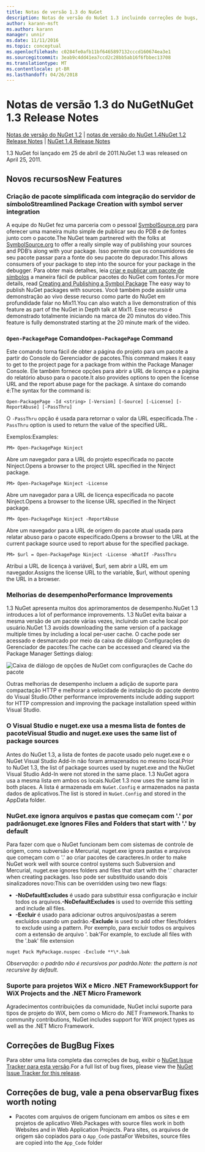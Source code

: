 ```yaml
---
title: Notas de versão 1.3 do NuGet
description: Notas de versão do NuGet 1.3 incluindo correções de bugs, problemas conhecidos, recursos adicionados e DCRs.
author: karann-msft
ms.author: karann
manager: unnir
ms.date: 11/11/2016
ms.topic: conceptual
ms.openlocfilehash: c0284fe0afb11bf6465897132cccd160674ea3e1
ms.sourcegitcommit: 3eab9c4dd41ea7ccd2c28bb5ab16f6fbbec13708
ms.translationtype: MT
ms.contentlocale: pt-BR
ms.lasthandoff: 04/26/2018
---
```

# <a name="nuget-13-release-notes"></a><span data-ttu-id="beb40-103">Notas de versão 1.3 do NuGet</span><span class="sxs-lookup"><span data-stu-id="beb40-103">NuGet 1.3 Release Notes</span></span>

<span data-ttu-id="beb40-104">[Notas de versão do NuGet 1.2](../release-notes/nuget-1.2.md) | [notas de versão do NuGet 1.4](../release-notes/nuget-1.4.md)</span><span class="sxs-lookup"><span data-stu-id="beb40-104">[NuGet 1.2 Release Notes](../release-notes/nuget-1.2.md) | [NuGet 1.4 Release Notes](../release-notes/nuget-1.4.md)</span></span>

<span data-ttu-id="beb40-105">1.3 NuGet foi lançado em 25 de abril de 2011.</span><span class="sxs-lookup"><span data-stu-id="beb40-105">NuGet 1.3 was released on April 25, 2011.</span></span>

## <a name="new-features"></a><span data-ttu-id="beb40-106">Novos recursos</span><span class="sxs-lookup"><span data-stu-id="beb40-106">New Features</span></span>

### <a name="streamlined-package-creation-with-symbol-server-integration"></a><span data-ttu-id="beb40-107">Criação de pacote simplificada com integração do servidor de símbolo</span><span class="sxs-lookup"><span data-stu-id="beb40-107">Streamlined Package Creation with symbol server integration</span></span>

<span data-ttu-id="beb40-108">A equipe do NuGet fez uma parceria com o pessoal [SymbolSource.org](http://www.symbolsource.org/) para oferecer uma maneira muito simple de publicar seu do PDB e de fontes junto com o pacote.</span><span class="sxs-lookup"><span data-stu-id="beb40-108">The NuGet team partnered with the folks at [SymbolSource.org](http://www.symbolsource.org/) to offer a really simple way of publishing your sources and PDB’s along with your package.</span></span> <span data-ttu-id="beb40-109">Isso permite que os consumidores de seu pacote passar para a fonte do seu pacote do depurador.</span><span class="sxs-lookup"><span data-stu-id="beb40-109">This allows consumers of your package to step into the source for your package in the debugger.</span></span> <span data-ttu-id="beb40-110">Para obter mais detalhes, leia [criar e publicar um pacote de símbolos](../create-packages/symbol-packages.md) a maneira fácil de publicar pacotes do NuGet com fontes.</span><span class="sxs-lookup"><span data-stu-id="beb40-110">For more details, read [Creating and Publishing a Symbol Package](../create-packages/symbol-packages.md) The easy way to publish NuGet packages with sources.</span></span> <span data-ttu-id="beb40-111">Você também pode assistir uma demonstração ao vivo desse recurso como parte do NuGet em profundidade falar no Mix11.</span><span class="sxs-lookup"><span data-stu-id="beb40-111">You can also watch a live demonstration of this feature as part of the NuGet in Depth talk at Mix11.</span></span> <span data-ttu-id="beb40-112">Esse recurso é demonstrado totalmente iniciando na marca de 20 minutos do vídeo.</span><span class="sxs-lookup"><span data-stu-id="beb40-112">This feature is fully demonstrated starting at the 20 minute mark of the video.</span></span>

### <a name="open-packagepage-command"></a><span data-ttu-id="beb40-113">`Open-PackagePage` Comando</span><span class="sxs-lookup"><span data-stu-id="beb40-113">`Open-PackagePage` Command</span></span>

<span data-ttu-id="beb40-114">Este comando torna fácil de obter a página do projeto para um pacote a partir do Console do Gerenciador de pacotes.</span><span class="sxs-lookup"><span data-stu-id="beb40-114">This command makes it easy to get to the project page for a package from within the Package Manager Console.</span></span> <span data-ttu-id="beb40-115">Ele também fornece opções para abrir a URL de licença e a página do relatório abuso para o pacote.</span><span class="sxs-lookup"><span data-stu-id="beb40-115">It also provides options to open the license URL and the report abuse page for the package.</span></span>
<span data-ttu-id="beb40-116">A sintaxe do comando é:</span><span class="sxs-lookup"><span data-stu-id="beb40-116">The syntax for the command is:</span></span>

    Open-PackagePage -Id <string> [-Version] [-Source] [-License] [-ReportAbuse] [-PassThru]

<span data-ttu-id="beb40-117">O `-PassThru` opção é usada para retornar o valor da URL especificada.</span><span class="sxs-lookup"><span data-stu-id="beb40-117">The `-PassThru` option is used to return the value of the specified URL.</span></span>

<span data-ttu-id="beb40-118">Exemplos:</span><span class="sxs-lookup"><span data-stu-id="beb40-118">Examples:</span></span>

    PM> Open-PackagePage Ninject

<span data-ttu-id="beb40-119">Abre um navegador para a URL do projeto especificada no pacote Ninject.</span><span class="sxs-lookup"><span data-stu-id="beb40-119">Opens a browser to the project URL specified in the Ninject package.</span></span>

    PM> Open-PackagePage Ninject -License

<span data-ttu-id="beb40-120">Abre um navegador para a URL de licença especificada no pacote Ninject.</span><span class="sxs-lookup"><span data-stu-id="beb40-120">Opens a browser to the license URL specified in the Ninject package.</span></span>

    PM> Open-PackagePage Ninject -ReportAbuse

<span data-ttu-id="beb40-121">Abre um navegador para a URL de origem do pacote atual usada para relatar abuso para o pacote especificado.</span><span class="sxs-lookup"><span data-stu-id="beb40-121">Opens a browser to the URL at the current package source used to report abuse for the specified package.</span></span>

    PM> $url = Open-PackagePage Ninject -License -WhatIf -PassThru

<span data-ttu-id="beb40-122">Atribui a URL de licença à variável, $url, sem abrir a URL em um navegador.</span><span class="sxs-lookup"><span data-stu-id="beb40-122">Assigns the license URL to the variable, $url, without opening the URL in a browser.</span></span>

### <a name="performance-improvements"></a><span data-ttu-id="beb40-123">Melhorias de desempenho</span><span class="sxs-lookup"><span data-stu-id="beb40-123">Performance Improvements</span></span>

<span data-ttu-id="beb40-124">1.3 NuGet apresenta muitos dos aprimoramentos de desempenho.</span><span class="sxs-lookup"><span data-stu-id="beb40-124">NuGet 1.3 introduces a lot of performance improvements.</span></span> <span data-ttu-id="beb40-125">1.3 NuGet evita baixar a mesma versão de um pacote várias vezes, incluindo um cache local por usuário.</span><span class="sxs-lookup"><span data-stu-id="beb40-125">NuGet 1.3 avoids downloading the same version of a package multiple times by including a local per-user cache.</span></span> <span data-ttu-id="beb40-126">O cache pode ser acessado e desmarcado por meio da caixa de diálogo Configurações do Gerenciador de pacotes:</span><span class="sxs-lookup"><span data-stu-id="beb40-126">The cache can be accessed and cleared via the Package Manager Settings dialog:</span></span>

![Caixa de diálogo de opções de NuGet com configurações de Cache do pacote](./media/nuget-options.png)

<span data-ttu-id="beb40-128">Outras melhorias de desempenho incluem a adição de suporte para compactação HTTP e melhorar a velocidade de instalação do pacote dentro do Visual Studio.</span><span class="sxs-lookup"><span data-stu-id="beb40-128">Other performance improvements include adding support for HTTP compression and improving the package installation speed within Visual Studio.</span></span>

### <a name="visual-studio-and-nugetexe-uses-the-same-list-of-package-sources"></a><span data-ttu-id="beb40-129">O Visual Studio e nuget.exe usa a mesma lista de fontes de pacote</span><span class="sxs-lookup"><span data-stu-id="beb40-129">Visual Studio and nuget.exe uses the same list of package sources</span></span>

<span data-ttu-id="beb40-130">Antes do NuGet 1.3, a lista de fontes de pacote usado pelo nuget.exe e o NuGet Visual Studio Add-In não foram armazenados no mesmo local.</span><span class="sxs-lookup"><span data-stu-id="beb40-130">Prior to NuGet 1.3, the list of package sources used by nuget.exe and the NuGet Visual Studio Add-In were not stored in the same place.</span></span> <span data-ttu-id="beb40-131">1.3 NuGet agora usa a mesma lista em ambos os locais.</span><span class="sxs-lookup"><span data-stu-id="beb40-131">NuGet 1.3 now uses the same list in both places.</span></span> <span data-ttu-id="beb40-132">A lista é armazenada em `NuGet.Config` e armazenados na pasta dados de aplicativos.</span><span class="sxs-lookup"><span data-stu-id="beb40-132">The list is stored in `NuGet.Config` and stored in the AppData folder.</span></span>

### <a name="nugetexe-ignores-files-and-folders-that-start-with--by-default"></a><span data-ttu-id="beb40-133">NuGet.exe ignora arquivos e pastas que começam com '.' por padrão</span><span class="sxs-lookup"><span data-stu-id="beb40-133">nuget.exe Ignores Files and Folders that start with '.' by default</span></span>

<span data-ttu-id="beb40-134">Para fazer com que o NuGet funcionam bem com sistemas de controle de origem, como subversão e Mercurial, nuget.exe ignora pastas e arquivos que começam com o '.' ao criar pacotes de caracteres.</span><span class="sxs-lookup"><span data-stu-id="beb40-134">In order to make NuGet work well with source control systems such Subversion and Mercurial, nuget.exe ignores folders and files that start with the '.' character when creating packages.</span></span> <span data-ttu-id="beb40-135">Isso pode ser substituído usando dois sinalizadores novo:</span><span class="sxs-lookup"><span data-stu-id="beb40-135">This can be overridden using two new flags:</span></span>

* <span data-ttu-id="beb40-136">__-NoDefaultExcludes__ é usado para substituir essa configuração e incluir todos os arquivos.</span><span class="sxs-lookup"><span data-stu-id="beb40-136">__-NoDefaultExcludes__ is used to override this setting and include all files.</span></span>
* <span data-ttu-id="beb40-137">__-Excluir__ é usado para adicionar outros arquivos/pastas a serem excluídos usando um padrão.</span><span class="sxs-lookup"><span data-stu-id="beb40-137">__-Exclude__ is used to add other files/folders to exclude using a pattern.</span></span> <span data-ttu-id="beb40-138">Por exemplo, para excluir todos os arquivos com a extensão de arquivo '. bak'</span><span class="sxs-lookup"><span data-stu-id="beb40-138">For example, to exclude all files with the '.bak' file extension</span></span>

```
nuget Pack MyPackage.nuspec -Exclude **\*.bak
```  

<span data-ttu-id="beb40-139">_Observação: o padrão não é recursivos por padrão._</span><span class="sxs-lookup"><span data-stu-id="beb40-139">_Note: the pattern is not recursive by default._</span></span>

### <a name="support-for-wix-projects-and-the-net-micro-framework"></a><span data-ttu-id="beb40-140">Suporte para projetos WiX e Micro .NET Framework</span><span class="sxs-lookup"><span data-stu-id="beb40-140">Support for WiX Projects and the .NET Micro Framework</span></span>

<span data-ttu-id="beb40-141">Agradecimentos contribuições da comunidade, NuGet inclui suporte para tipos de projeto do WiX, bem como o Micro do .NET Framework.</span><span class="sxs-lookup"><span data-stu-id="beb40-141">Thanks to community contributions, NuGet includes support for WiX project types as well as the .NET Micro Framework.</span></span>

## <a name="bug-fixes"></a><span data-ttu-id="beb40-142">Correções de Bug</span><span class="sxs-lookup"><span data-stu-id="beb40-142">Bug Fixes</span></span>

<span data-ttu-id="beb40-143">Para obter uma lista completa das correções de bug, exibir o [NuGet Issue Tracker para esta versão](http://nuget.codeplex.com/workitem/list/advanced?keyword=&status=All&type=All&priority=All&release=NuGet%201.3&assignedTo=All&component=All&sortField=LastUpdatedDate&sortDirection=Descending&page=0).</span><span class="sxs-lookup"><span data-stu-id="beb40-143">For a full list of bug fixes, please view the [NuGet Issue Tracker for this release](http://nuget.codeplex.com/workitem/list/advanced?keyword=&status=All&type=All&priority=All&release=NuGet%201.3&assignedTo=All&component=All&sortField=LastUpdatedDate&sortDirection=Descending&page=0).</span></span>

## <a name="bug-fixes-worth-noting"></a><span data-ttu-id="beb40-144">Correções de bug, vale a pena observar</span><span class="sxs-lookup"><span data-stu-id="beb40-144">Bug fixes worth noting</span></span>

* <span data-ttu-id="beb40-145">Pacotes com arquivos de origem funcionam em ambos os sites e em projetos de aplicativo Web.</span><span class="sxs-lookup"><span data-stu-id="beb40-145">Packages with source files work in both Websites and in Web Application Projects.</span></span>
<span data-ttu-id="beb40-146">Para sites, os arquivos de origem são copiados para o `App_Code` pasta</span><span class="sxs-lookup"><span data-stu-id="beb40-146">For Websites, source files are copied into the `App_Code` folder</span></span>
